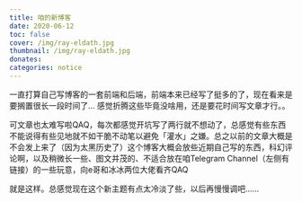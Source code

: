 ```yaml
---
title: 咱的新博客
date: 2020-06-12
toc: false
cover: /img/ray-eldath.jpg
thumbnail: /img/ray-eldath.jpg
donates:
categories: notice
---
```


一直打算自己写博客的一套前端和后端，前端本来已经写了挺多的了，现在看来是要搁置很长一段时间了… 感觉折腾这些毕竟没啥用，还是要花时间写文章才行。。

<!-- more -->

可文章也太难写啦QAQ，每次都感觉开坑写了两行就不想动了，总感觉有些东西不能说得有些见地就不如干脆不动笔以避免「灌水」之嫌。总之以前的文章大概是不会发上来了（因为太黑历史了）这个博客大概会放些近期自己写的东西，科幻评论啊，以及稍微长一些、图文并茂的、不适合放在咱Telegram Channel（左侧有链接）的一些玩意，向e哥和冰冰两位大佬看齐QAQ

就是这样。总感觉现在这个新主题有点太冷淡了些，以后再慢慢调吧……